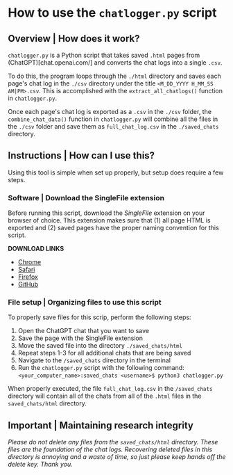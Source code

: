 # How to use the `chatlogger.py` script

## **Overview** | How does it work?
`chatlogger.py` is a Python script that takes saved `.html` pages from (ChatGPT)[chat.openai.com/] and converts the chat logs into a single `.csv`.

To do this, the program loops through the `./html` directory and saves each page's chat log in the `./csv` directory under the title `<M_DD_YYYY H_MM_SS AM|PM>.csv`. This is accomplished with the `extract_all_chatlogs()` function in `chatlogger.py`.

Once each page's chat log is exported as a `.csv` in the `./csv` folder, the `combine_chat_data()` function in `chatlogger.py` will combine all the files in the `./csv` folder and save them as `full_chat_log.csv` in the `./saved_chats` directory.

## **Instructions** | How can I use this?
Using this tool is simple when set up properly, but setup does require a few steps.

### **Software** | Download the SingleFile extension
Before running this script, download the *SingleFile* extension on your browser of choice. This extension makes sure that (1) all page HTML is exported and (2) saved pages have the proper naming convention for this script.

**DOWNLOAD LINKS**
- [Chrome](https://chrome.google.com/webstore/detail/singlefile/mpiodijhokgodhhofbcjdecpffjipkle?hl=en)
- [Safari](https://apps.apple.com/us/app/singlefile-for-safari/id6444322545)
- [Firefox](https://addons.mozilla.org/en-US/firefox/addon/single-file/)
- [GitHub](https://github.com/gildas-lormeau/SingleFile)

### **File setup** | Organizing files to use this script
To properly save files for this scrip, perform the following steps:
1. Open the ChatGPT chat that you want to save
2. Save the page with the SingleFile extension
3. Move the saved file into the directory `./saved_chats/html`
4. Repeat steps 1-3 for all additional chats that are being saved
5. Navigate to the `/saved_chats` directory in the terminal
6. Run the `chatlogger.py` script with the following command:
    `<your_computer_name>:saved_chats <username>$ python3 chatlogger.py`

When properly executed, the file `full_chat_log.csv` in the `/saved_chats` directory will contain all of the chats from all of the `.html` files in the `saved_chats/html` directory.

## **Important** | Maintaining research integrity
*Please do not delete any files from the `saved_chats/html` directory. These files are the foundation of the chat logs. Recovering deleted files in this directory is annoying and a waste of time, so just please keep hands off the delete key. Thank you.*
